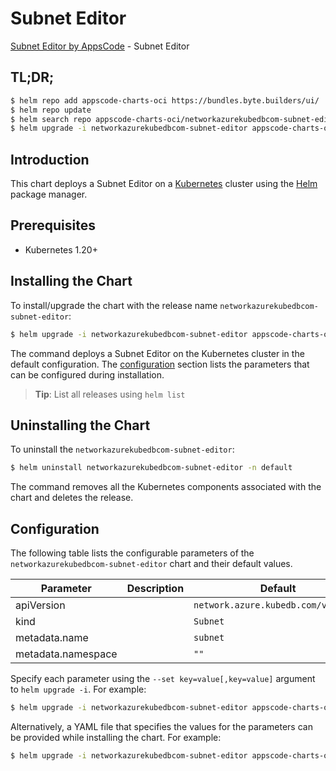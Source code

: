 # Subnet Editor

[Subnet Editor by AppsCode](https://appscode.com) - Subnet Editor

## TL;DR;

```bash
$ helm repo add appscode-charts-oci https://bundles.byte.builders/ui/
$ helm repo update
$ helm search repo appscode-charts-oci/networkazurekubedbcom-subnet-editor --version=v0.5.0
$ helm upgrade -i networkazurekubedbcom-subnet-editor appscode-charts-oci/networkazurekubedbcom-subnet-editor -n default --create-namespace --version=v0.5.0
```

## Introduction

This chart deploys a Subnet Editor on a [Kubernetes](http://kubernetes.io) cluster using the [Helm](https://helm.sh) package manager.

## Prerequisites

- Kubernetes 1.20+

## Installing the Chart

To install/upgrade the chart with the release name `networkazurekubedbcom-subnet-editor`:

```bash
$ helm upgrade -i networkazurekubedbcom-subnet-editor appscode-charts-oci/networkazurekubedbcom-subnet-editor -n default --create-namespace --version=v0.5.0
```

The command deploys a Subnet Editor on the Kubernetes cluster in the default configuration. The [configuration](#configuration) section lists the parameters that can be configured during installation.

> **Tip**: List all releases using `helm list`

## Uninstalling the Chart

To uninstall the `networkazurekubedbcom-subnet-editor`:

```bash
$ helm uninstall networkazurekubedbcom-subnet-editor -n default
```

The command removes all the Kubernetes components associated with the chart and deletes the release.

## Configuration

The following table lists the configurable parameters of the `networkazurekubedbcom-subnet-editor` chart and their default values.

|     Parameter      | Description |                    Default                     |
|--------------------|-------------|------------------------------------------------|
| apiVersion         |             | <code>network.azure.kubedb.com/v1alpha1</code> |
| kind               |             | <code>Subnet</code>                            |
| metadata.name      |             | <code>subnet</code>                            |
| metadata.namespace |             | <code>""</code>                                |


Specify each parameter using the `--set key=value[,key=value]` argument to `helm upgrade -i`. For example:

```bash
$ helm upgrade -i networkazurekubedbcom-subnet-editor appscode-charts-oci/networkazurekubedbcom-subnet-editor -n default --create-namespace --version=v0.5.0 --set apiVersion=network.azure.kubedb.com/v1alpha1
```

Alternatively, a YAML file that specifies the values for the parameters can be provided while
installing the chart. For example:

```bash
$ helm upgrade -i networkazurekubedbcom-subnet-editor appscode-charts-oci/networkazurekubedbcom-subnet-editor -n default --create-namespace --version=v0.5.0 --values values.yaml
```
